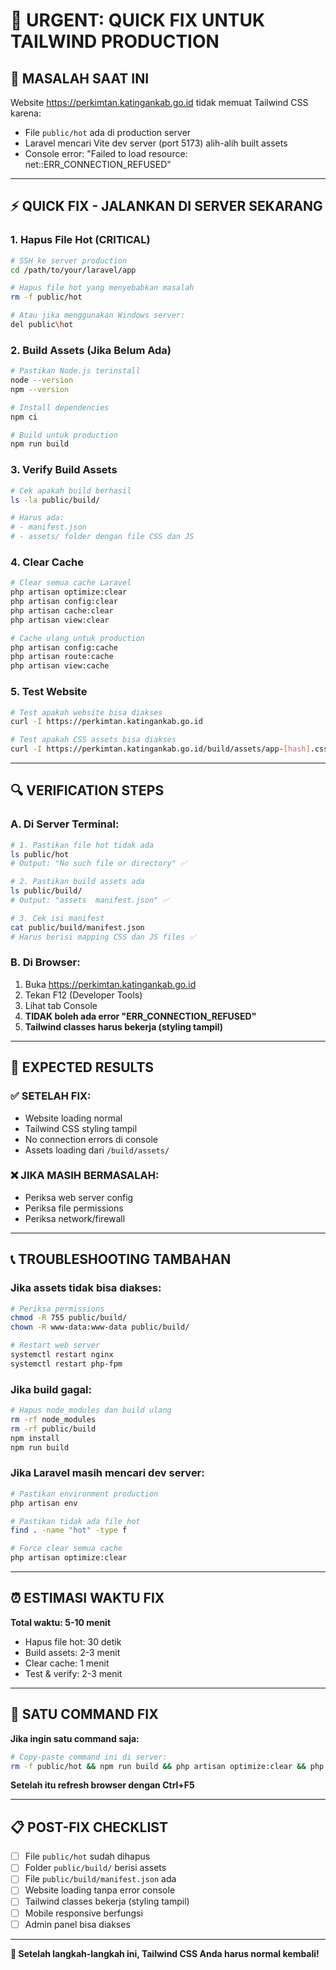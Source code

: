 # 🚨 URGENT: QUICK FIX UNTUK TAILWIND PRODUCTION

## 📍 **MASALAH SAAT INI**
Website https://perkimtan.katingankab.go.id tidak memuat Tailwind CSS karena:
- File `public/hot` ada di production server
- Laravel mencari Vite dev server (port 5173) alih-alih built assets
- Console error: "Failed to load resource: net::ERR_CONNECTION_REFUSED"

---

## ⚡ **QUICK FIX - JALANKAN DI SERVER SEKARANG**

### **1. Hapus File Hot (CRITICAL)**
```bash
# SSH ke server production
cd /path/to/your/laravel/app

# Hapus file hot yang menyebabkan masalah
rm -f public/hot

# Atau jika menggunakan Windows server:
del public\hot
```

### **2. Build Assets (Jika Belum Ada)**
```bash
# Pastikan Node.js terinstall
node --version
npm --version

# Install dependencies
npm ci

# Build untuk production
npm run build
```

### **3. Verify Build Assets**
```bash
# Cek apakah build berhasil
ls -la public/build/

# Harus ada:
# - manifest.json
# - assets/ folder dengan file CSS dan JS
```

### **4. Clear Cache**
```bash
# Clear semua cache Laravel
php artisan optimize:clear
php artisan config:clear
php artisan cache:clear
php artisan view:clear

# Cache ulang untuk production
php artisan config:cache
php artisan route:cache
php artisan view:cache
```

### **5. Test Website**
```bash
# Test apakah website bisa diakses
curl -I https://perkimtan.katingankab.go.id

# Test apakah CSS assets bisa diakses
curl -I https://perkimtan.katingankab.go.id/build/assets/app-[hash].css
```

---

## 🔍 **VERIFICATION STEPS**

### **A. Di Server Terminal:**
```bash
# 1. Pastikan file hot tidak ada
ls public/hot
# Output: "No such file or directory" ✅

# 2. Pastikan build assets ada
ls public/build/
# Output: "assets  manifest.json" ✅

# 3. Cek isi manifest
cat public/build/manifest.json
# Harus berisi mapping CSS dan JS files ✅
```

### **B. Di Browser:**
1. Buka https://perkimtan.katingankab.go.id
2. Tekan F12 (Developer Tools)
3. Lihat tab Console
4. **TIDAK boleh ada error "ERR_CONNECTION_REFUSED"**
5. **Tailwind classes harus bekerja (styling tampil)**

---

## 🎯 **EXPECTED RESULTS**

### **✅ SETELAH FIX:**
- Website loading normal
- Tailwind CSS styling tampil
- No connection errors di console
- Assets loading dari `/build/assets/`

### **❌ JIKA MASIH BERMASALAH:**
- Periksa web server config
- Periksa file permissions
- Periksa network/firewall

---

## 📞 **TROUBLESHOOTING TAMBAHAN**

### **Jika assets tidak bisa diakses:**
```bash
# Periksa permissions
chmod -R 755 public/build/
chown -R www-data:www-data public/build/

# Restart web server
systemctl restart nginx
systemctl restart php-fpm
```

### **Jika build gagal:**
```bash
# Hapus node_modules dan build ulang
rm -rf node_modules
rm -rf public/build
npm install
npm run build
```

### **Jika Laravel masih mencari dev server:**
```bash
# Pastikan environment production
php artisan env

# Pastikan tidak ada file hot
find . -name "hot" -type f

# Force clear semua cache
php artisan optimize:clear
```

---

## ⏰ **ESTIMASI WAKTU FIX**

**Total waktu: 5-10 menit**
- Hapus file hot: 30 detik
- Build assets: 2-3 menit  
- Clear cache: 1 menit
- Test & verify: 2-3 menit

---

## 🚀 **SATU COMMAND FIX**

**Jika ingin satu command saja:**
```bash
# Copy-paste command ini di server:
rm -f public/hot && npm run build && php artisan optimize:clear && php artisan config:cache && echo "✅ Tailwind fix completed!"
```

**Setelah itu refresh browser dengan Ctrl+F5**

---

## 📋 **POST-FIX CHECKLIST**

- [ ] File `public/hot` sudah dihapus
- [ ] Folder `public/build/` berisi assets
- [ ] File `public/build/manifest.json` ada
- [ ] Website loading tanpa error console
- [ ] Tailwind classes bekerja (styling tampil)
- [ ] Mobile responsive berfungsi
- [ ] Admin panel bisa diakses

---

**🎉 Setelah langkah-langkah ini, Tailwind CSS Anda harus normal kembali!**
